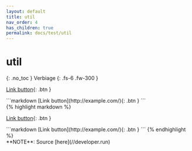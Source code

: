 ```yaml
---
layout: default
title: util
nav_order: 4
has_children: true
permalink: docs/test/util
---
```


# util
{: .no_toc }
Verbiage
{: .fs-6 .fw-300 }

<div class="code-example" markdown="1">

<div class="code-example" markdown="1">

[Link button](http://example.com/){: .btn }

</div>
```markdown
[Link button](http://example.com/){: .btn }
```

</div>
{% highlight markdown %}
<div class="code-example" markdown="1">

[Link button](http://example.com/){: .btn }

</div>
```markdown
[Link button](http://example.com/){: .btn }
```
{% endhighlight %}





<div class="note"></div>       
**NOTE**: Source [here](//developer.run)
